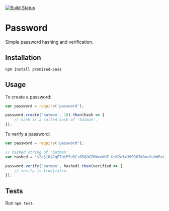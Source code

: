 [![Build Status](https://travis-ci.org/Prismatik/password.svg)](https://travis-ci.org/Prismatik/password)

# Password
Simple password hashing and verification.

## Installation
`npm install promised-pass`

## Usage

To create a password:

```javascript
var password = require('password');

password.create('batman', 10).then(hash => {
	// hash is a salted hash of 'batman'.
});
```

To verify a password:

```javascript
var password = require('password');

// hashed string of 'batman'.
var hashed = '$2a$10$7gE7dtP5u5Cs65QOKZ6WveKHF.UdX2of4J90987mBur8uHdReOgvy';

password.verify('batman', hashed).then(verified => {
	// verify is true|false.
});
```

## Tests
Run `npm test`.
